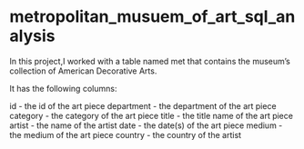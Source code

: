 # metropolitan_musuem_of_art_sql_analysis

In this project,I worked with a table named met that contains the museum’s collection of American Decorative Arts.

It has the following columns:

id - the id of the art piece
department - the department of the art piece
category - the category of the art piece
title - the title name of the art piece
artist - the name of the artist
date - the date(s) of the art piece
medium - the medium of the art piece
country - the country of the artist
